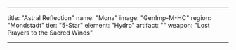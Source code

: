 ---

title: "Astral Reflection"
name: "Mona"
image: "GenImp-M-HC"
region: "Mondstadt"
tier: "5-Star"
element: "Hydro"
artifact: ""
weapon: "Lost Prayers to the Sacred Winds"

---